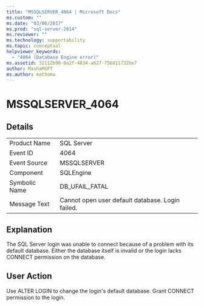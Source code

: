 ```yaml
---
title: "MSSQLSERVER_4064 | Microsoft Docs"
ms.custom: ""
ms.date: "03/06/2017"
ms.prod: "sql-server-2014"
ms.reviewer: ""
ms.technology: supportability
ms.topic: conceptual
helpviewer_keywords: 
  - "4064 (Database Engine error)"
ms.assetid: 32112b90-0a2f-4834-a027-756811732be7
author: MashaMSFT
ms.author: mathoma
---
```

# MSSQLSERVER_4064
    
## Details  
  
|||  
|-|-|  
|Product Name|SQL Server|  
|Event ID|4064|  
|Event Source|MSSQLSERVER|  
|Component|SQLEngine|  
|Symbolic Name|DB_UFAIL_FATAL|  
|Message Text|Cannot open user default database. Login failed.|  
  
## Explanation  
 The SQL Server login was unable to connect because of a problem with its default database. Either the database itself is invalid or the login lacks CONNECT permission on the database.  
  
## User Action  
 Use ALTER LOGIN to change the login's default database. Grant CONNECT permission to the login.  
  
  
